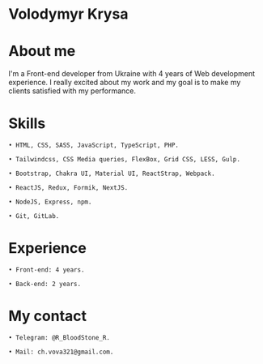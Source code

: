 # Volodymyr Krysa

# About me
I'm a Front-end developer from Ukraine with 4 years of Web development experience.
I really excited about my work and my goal is to make my clients satisfied with my performance.

# Skills
 	• HTML, CSS, SASS, JavaScript, TypeScript, PHP.
	
	• Tailwindcss, CSS Media queries, FlexBox, Grid CSS, LESS, Gulp.
	
	• Bootstrap, Chakra UI, Material UI, ReactStrap, Webpack. 

	• ReactJS, Redux, Formik, NextJS. 
	
	• NodeJS, Express, npm. 
	
	• Git, GitLab. 
	
# Experience
	• Front-end: 4 years. 
	
	• Back-end: 2 years. 
	
# My contact
	• Telegram: @R_BloodStone_R. 
	
	• Mail: ch.vova321@gmail.com. 


	
